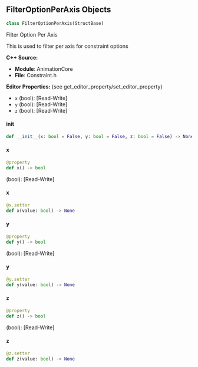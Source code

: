 ## FilterOptionPerAxis Objects

```python
class FilterOptionPerAxis(StructBase)
```

Filter Option Per Axis

This is used to filter per axis for constraint options

**C++ Source:**

- **Module**: AnimationCore
- **File**: Constraint.h

**Editor Properties:** (see get_editor_property/set_editor_property)

- ``x`` (bool):  [Read-Write]
- ``y`` (bool):  [Read-Write]
- ``z`` (bool):  [Read-Write]

<a id="unreal.FilterOptionPerAxis.__init__"></a>

#### __init__

```python
def __init__(x: bool = False, y: bool = False, z: bool = False) -> None
```

<a id="unreal.FilterOptionPerAxis.x"></a>

#### x

```python
@property
def x() -> bool
```

(bool):  [Read-Write]

<a id="unreal.FilterOptionPerAxis.x"></a>

#### x

```python
@x.setter
def x(value: bool) -> None
```

<a id="unreal.FilterOptionPerAxis.y"></a>

#### y

```python
@property
def y() -> bool
```

(bool):  [Read-Write]

<a id="unreal.FilterOptionPerAxis.y"></a>

#### y

```python
@y.setter
def y(value: bool) -> None
```

<a id="unreal.FilterOptionPerAxis.z"></a>

#### z

```python
@property
def z() -> bool
```

(bool):  [Read-Write]

<a id="unreal.FilterOptionPerAxis.z"></a>

#### z

```python
@z.setter
def z(value: bool) -> None
```

<a id="unreal.TransformFilter"></a>